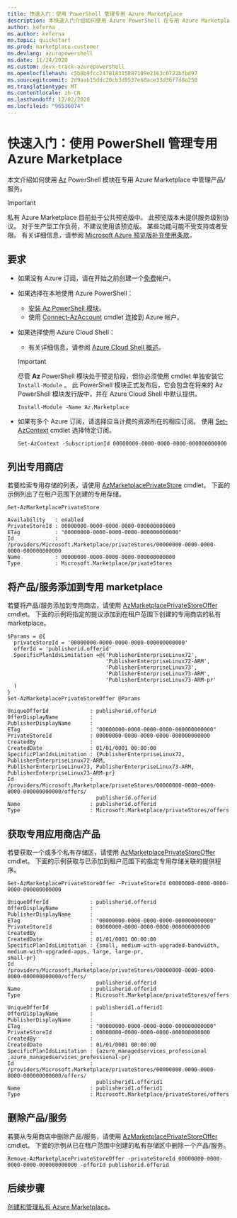 ```yaml
---
title: 快速入门：使用 PowerShell 管理专用 Azure Marketplace
description: 本快速入门介绍如何使用 Azure PowerShell 在专用 Azure Marketplace 中管理产品/服务。
author: keferna
ms.author: keferna
ms.topic: quickstart
ms.prod: marketplace-customer
ms.devlang: azurepowershell
ms.date: 11/24/2020
ms.custom: devx-track-azurepowershell
ms.openlocfilehash: c5b8b9fcc247818315887109e2163c0722bfbd97
ms.sourcegitcommit: 2d9aab15ddc20cb3d9537e68ace33d36f7d8a250
ms.translationtype: MT
ms.contentlocale: zh-CN
ms.lasthandoff: 12/02/2020
ms.locfileid: "96536074"
---
```

# <a name="quickstart-manage-a-private-azure-marketplace-using-powershell"></a>快速入门：使用 PowerShell 管理专用 Azure Marketplace

本文介绍如何使用 [Az](/powershell/module/az.marketplace) PowerShell 模块在专用 Azure Marketplace 中管理产品/服务。

> [!IMPORTANT]
> 私有 Azure Marketplace 目前处于公共预览版中。 此预览版本未提供服务级别协议。 对于生产型工作负荷，不建议使用该预览版。 某些功能可能不受支持或者受限。 有关详细信息，请参阅 [Microsoft Azure 预览版补充使用条款](https://azure.microsoft.com/support/legal/preview-supplemental-terms/)。

## <a name="requirements"></a>要求

* 如果没有 Azure 订阅，请在开始之前创建一个[免费](https://azure.microsoft.com/free/)帐户。

* 如果选择在本地使用 Azure PowerShell：
  * [安装 Az PowerShell 模块](/powershell/azure/install-az-ps)。
  * 使用 [Connect-AzAccount](/powershell/module/az.accounts/connect-azaccount) cmdlet 连接到 Azure 帐户。
* 如果选择使用 Azure Cloud Shell：
  * 有关详细信息，请参阅 [Azure Cloud Shell 概述](https://docs.microsoft.com/azure/cloud-shell/overview)。

  > [!IMPORTANT]
  > 尽管 **Az** PowerShell 模块处于预览阶段，但你必须使用 cmdlet 单独安装它 `Install-Module` 。 此 PowerShell 模块正式发布后，它会包含在将来的 Az PowerShell 模块发行版中，并在 Azure Cloud Shell 中默认提供。

  ```azurepowershell-interactive
  Install-Module -Name Az.Marketplace
  ```

* 如果有多个 Azure 订阅，请选择应当计费的资源所在的相应订阅。 使用 [Set-AzContext](/powershell/module/az.accounts/set-azcontext) cmdlet 选择特定订阅。

  ```azurepowershell-interactive
  Set-AzContext -SubscriptionId 00000000-0000-0000-0000-000000000000
  ```

## <a name="list-private-stores"></a>列出专用商店

若要检索专用存储的列表，请使用 [AzMarketplacePrivateStore](/powershell/module/az.marketplace/get-azmarketplaceprivatestore) cmdlet。 下面的示例列出了在租户范围下创建的专用存储。

```azurepowershell-interactive
Get-AzMarketplacePrivateStore
```

```Output
Availability   : enabled
PrivateStoreId : 00000000-0000-0000-0000-000000000000
ETag           : "00000000-0000-0000-0000-000000000000"
Id             : /providers/Microsoft.Marketplace/privateStores/00000000-0000-0000-0000-000000000000
Name           : 00000000-0000-0000-0000-000000000000
Type           : Microsoft.Marketplace/privateStores
```

## <a name="add-an-offer-to-a-private-marketplace"></a>将产品/服务添加到专用 marketplace

若要将产品/服务添加到专用商店，请使用 [AzMarketplacePrivateStoreOffer](/powershell/module/az.marketplace/set-azmarketplaceprivatestoreoffer) cmdlet。 下面的示例将指定的提议添加到在租户范围下创建的专用商店的私有 marketplace。

```azurepowershell-interactive
$Params = @{
  privateStoreId = '00000000-0000-0000-0000-000000000000'
  offerId = 'publisherid.offerid'
  SpecificPlanIdsLimitation =@('PublisherEnterpriseLinux72',
                               'PublisherEnterpriseLinux72-ARM',
                               'PublisherEnterpriseLinux73',
                               'PublisherEnterpriseLinux73-ARM',
                               'PublisherEnterpriseLinux73-ARM-pr'
  )
}
Set-AzMarketplacePrivateStoreOffer @Params
```

```Output
UniqueOfferId             : publisherid.offerid
OfferDisplayName          :
PublisherDisplayName      :
ETag                      : "00000000-0000-0000-0000-000000000000"
PrivateStoreId            : 00000000-0000-0000-0000-000000000000
CreatedBy                 :
CreatedDate               : 01/01/0001 00:00:00
SpecificPlanIdsLimitation : {PublisherEnterpriseLinux72, PublisherEnterpriseLinux72-ARM,
PublisherEnterpriseLinux73, PublisherEnterpriseLinux73-ARM, PublisherEnterpriseLinux73-ARM-pr}
Id                        :
/providers/Microsoft.Marketplace/privateStores/00000000-0000-0000-0000-000000000000/offers/
                            publisherid.offerid
Name                      : publisherid.offerid
Type                      : Microsoft.Marketplace/privateStores/offers
```

## <a name="get-private-store-offers"></a>获取专用应用商店产品

若要获取一个或多个私有存储区，请使用 [AzMarketplacePrivateStoreOffer](/powershell/module/az.marketplace/get-azmarketplaceprivatestoreoffer) cmdlet。 下面的示例获取与已添加到租户范围下的指定专用存储关联的提供程序。

```azurepowershell-interactive
Get-AzMarketplacePrivateStoreOffer -PrivateStoreId 00000000-0000-0000-0000-000000000000
```

```Output
UniqueOfferId             : publisherid.offerid
OfferDisplayName          :
PublisherDisplayName      :
ETag                      : "00000000-0000-0000-0000-000000000000"
PrivateStoreId            : 00000000-0000-0000-0000-000000000000
CreatedBy                 :
CreatedDate               : 01/01/0001 00:00:00
SpecificPlanIdsLimitation : {small, medium-with-upgraded-bandwidth, medium-with-upgraded-apps, large, large-pr,
small-pr}
Id                        :
/providers/Microsoft.Marketplace/privateStores/00000000-0000-0000-0000-000000000000/offers/
                            publisherid.offerid
Name                      : publisherid.offerid
Type                      : Microsoft.Marketplace/privateStores/offers

UniqueOfferId             : publisherid1.offerid1
OfferDisplayName          :
PublisherDisplayName      :
ETag                      : "00000000-0000-0000-0000-000000000000"
PrivateStoreId            : 00000000-0000-0000-0000-000000000000
CreatedBy                 :
CreatedDate               : 01/01/0001 00:00:00
SpecificPlanIdsLimitation : {azure_managedservices_professional ,azure_managedservices_professional-pr}
Id                        :
/providers/Microsoft.Marketplace/privateStores/00000000-0000-0000-0000-000000000000/offers/
                            publisherid1.offerid1
Name                      : publisherid1.offerid1
Type                      : Microsoft.Marketplace/privateStores/offers
```

## <a name="remove-an-offer"></a>删除产品/服务

若要从专用商店中删除产品/服务，请使用 [AzMarketplacePrivateStoreOffer](/powershell/module/az.marketplace/remove-azmarketplaceprivatestoreoffer) cmdlet。 下面的示例从已在租户范围中创建的私有存储区中删除一个产品/服务。

```azurepowershell-interactive
Remove-AzMarketplacePrivateStoreOffer -privateStoreId 00000000-0000-0000-0000-000000000000 -offerId publisherid.offerid
```

## <a name="next-steps"></a>后续步骤

[创建和管理私有 Azure Marketplace](create-manage-private-azure-marketplace.md)。
